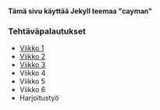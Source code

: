 #### Tämä sivu käyttää Jekyll teemaa "cayman"

### Tehtäväpalautukset

- [Viikko 1](https://bfm471.github.io/pilvipalvelutTehtava/tehtavat/index.html)
- [Viikko 2](https://bfm471.github.io/pilvipalvelutTehtava/tehtavat/Vko2.html)
- [Viikko 3](https://bfm471.github.io/pilvipalvelutTehtava/tehtavat/Vko3/index.html)
- Viikko 4
- Viikko 5
- Viikko 6
- Harjoitustyö
